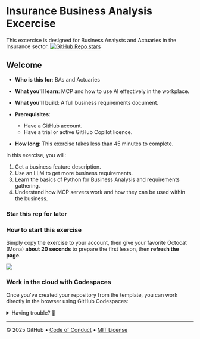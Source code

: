 
# Insurance Business Analysis Excercise

This excercise is designed for Business Analysts and Actuaries in the Insurance sector.
[![GitHub Repo stars](https://img.shields.io/github/stars/anton-roos/ai-skills)](https://github.com/anton-roos/ai-skills)

## Welcome

- **Who is this for**: BAs and Actuaries
- **What you'll learn**: MCP and how to use AI effectively in the workplace.
- **What you'll build**: A full business requirements document.
- **Prerequisites**:
  - Have a GitHub account.
  - Have a trial or active GitHub Copilot licence.

- **How long**: This exercise takes less than 45 minutes to complete.

In this exercise, you will:

1. Get a business feature description.
1. Use an LLM to get more business requirements.
1. Learn the basics of Python for Business Analysis and requirements gathering.
1. Understand how MCP servers work and how they can be used within the business.

### Star this rep for later





### How to start this exercise

Simply copy the exercise to your account, then give your favorite Octocat (Mona) **about 20 seconds** to prepare the first lesson, then **refresh the page**.

<!--  (replace-me: Make sure to edit the URL with proper template_owner, template_name, repo name and description)  -->
[![](https://img.shields.io/badge/Copy%20Exercise-%E2%86%92-1f883d?style=for-the-badge&logo=github&labelColor=197985)](https://github.com/new?template_owner=anton-roos&template_name=business-analysis&owner=%40me&name=skills-business-analysis&description=Exercise:+Business%20Analysis%20with%20MCP%20and%20AI&visibility=public)

### Work in the cloud with Codespaces

Once you've created your repository from the template, you can work directly in the browser using GitHub Codespaces:

<details>
<summary>Having trouble? 🤷</summary><br/>

When copying the exercise, we recommend the following settings:

- For owner, choose your personal account or an organization to host the repository.

- We recommend creating a public repository, since private repositories will use Actions minutes.

If the exercise isn't ready in 20 seconds, please check the [Actions](../../actions) tab.

- Check to see if a job is running. Sometimes it simply takes a bit longer.

- If the page shows a failed job, please submit an issue. Nice, you found a bug! 🐛

</details>

---

&copy; 2025 GitHub &bull; [Code of Conduct](https://www.contributor-covenant.org/version/2/1/code_of_conduct/code_of_conduct.md) &bull; [MIT License](https://gh.io/mit)
